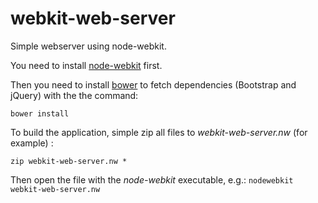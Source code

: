 webkit-web-server
=================

Simple webserver using node-webkit.

You need to install [node-webkit](https://github.com/rogerwang/node-webkit) first.

Then you need to install [bower](http://bower.io/) to fetch dependencies (Bootstrap and jQuery) with the the command:

```
bower install
```

To build the application, simple zip all files to _webkit-web-server.nw_ (for example) :

```
zip webkit-web-server.nw *
```

Then open the file with the _node-webkit_ executable, e.g.: `nodewebkit webkit-web-server.nw`